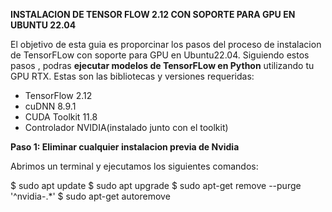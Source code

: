 **INSTALACION DE TENSOR FLOW 2.12 CON SOPORTE PARA GPU EN UBUNTU 22.04**

El objetivo de esta guia es proporcinar los pasos del proceso de instalacion de TensorFLow
con soporte para GPU en Ubuntu22.04. Siguiendo estos pasos , podras **ejecutar modelos de TensorFLow en Python**
utilizando tu GPU RTX. Estas son las bibliotecas y versiones requeridas:

- TensorFlow 2.12
- cuDNN 8.9.1
- CUDA Toolkit 11.8
- Controlador NVIDIA(instalado junto con el toolkit)

**Paso 1: Eliminar cualquier instalacion previa de Nvidia**

Abrimos un terminal y ejecutamos los siguientes comandos:

$ sudo apt update
$ sudo apt upgrade
$ sudo apt-get remove --purge '^nvidia-.*'
$ sudo apt-get autoremove
